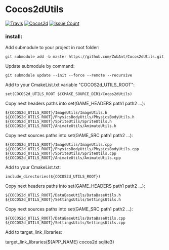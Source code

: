 # Cocos2dUtils


[![Travis](https://img.shields.io/badge/cocos2d-v3.14.1-blue.svg?style=flat&maxAge=2592000)]()
[![Cocos2d](https://img.shields.io/travis/rust-lang/rust.svg?style=flat)]()
[![Issue Count](https://codeclimate.com/github/ZubAnt/Cocos2dUtils/badges/issue_count.svg)](https://codeclimate.com/github/ZubAnt/Cocos2dUtils)

### install:

Add submodule to your project in root folder:

    git submodule add -b master https://github.com/ZubAnt/Cocos2dUtils.git
    
Update submodule by command:

    git submodule update --init --force --remote --recursive

Add to your CmakeList.txt variable "COCOS2d_UTILS_ROOT":
    
    set(COCOS2d_UTILS_ROOT ${CMAKE_SOURCE_DIR}/Cocos2dUtils)
    
Copy next headers paths into set(GAME_HEADERS path1 path2 ...):
    
    ${COCOS2d_UTILS_ROOT}/ImageUtils/ImageUtils.h
    ${COCOS2d_UTILS_ROOT}/PhysicsBodyUtils/PhysicsBodyUtils.h
    ${COCOS2d_UTILS_ROOT}/SpriteUtils/SpriteUtils.h
    ${COCOS2d_UTILS_ROOT}/AnimateUtils/AnimateUtils.h
    
Copy next sources paths into set(GAME_SRC path1 path2 ...):

    ${COCOS2d_UTILS_ROOT}/ImageUtils/ImageUtils.cpp
    ${COCOS2d_UTILS_ROOT}/PhysicsBodyUtils/PhysicsBodyUtils.cpp
    ${COCOS2d_UTILS_ROOT}/SpriteUtils/SpriteUtils.cpp
    ${COCOS2d_UTILS_ROOT}/AnimateUtils/AnimateUtils.cpp
    
Add to your CmakeList.txt:
  
    include_directories(${COCOS2d_UTILS_ROOT})

Copy next headers paths into set(GAME_HEADERS path1 path2 ...):
    
    ${COCOS2d_UTILS_ROOT}/DataBaseUtils/DataBaseUtils.h
    ${COCOS2d_UTILS_ROOT}/SettingsUtils/SettingsUtils.h
    
Copy next sources paths into set(GAME_SRC path1 path2 ...):

    ${COCOS2d_UTILS_ROOT}/DataBaseUtils/DataBaseUtils.cpp
    ${COCOS2d_UTILS_ROOT}/SettingsUtils/SettingsUtils.cpp

Add to target_link_libraries:

target_link_libraries(${APP_NAME} cocos2d sqlite3)


    
    
  


